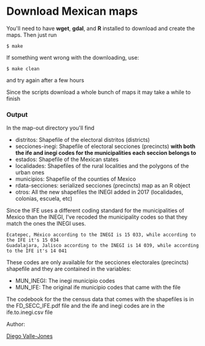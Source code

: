 Download Mexican maps
=====================

You'll need to have __wget__, __gdal__, and __R__ installed to download and create the maps. Then just run

 ```
$ make
 ```

If something went wrong with the downloading, use:

 ```
$ make clean
 ```

and try again after a few hours

Since the scripts download a whole bunch of maps it may take a while to finish

### Output

In the map-out directory you'll find

* distritos: Shapefile of the electoral distritos (districts)
* secciones-inegi: Shapefile of electoral secciones (precincts) __with both the ife and inegi codes for the municipalities each seccion belongs to__
* estados: Shapefile of the Mexican states
* localidades: Shapefiles of the rural localities and the polygons of the urban ones
* municipios: Shapefile of the counties of Mexico
* rdata-secciones: serialized secciones (precincts) map as an R object
* otros: All the new shapefiles the INEGI added in 2017 (localidades, colonias, escuela, etc)

Since the IFE uses a different coding standard for the municipalities of Mexico than the INEGI, I've recoded the municipality codes so that they match the ones the INEGI uses. 

 ```
Ecatepec, México according to the INEGI is 15 033, while according to the IFE it's 15 034
Guadalajara, Jalisco according to the INEGI is 14 039, while according to the IFE it's 14 041
```

These codes are only available for the secciones electorales (precincts) shapefile and they are contained in the variables:

* MUN_INEGI: The inegi municipio codes
* MUN_IFE: The original ife municipio codes that came with the file

The codebook for the the census data that comes with the shapefiles is in the FD_SECC_IFE.pdf file and the ife and inegi codes are in the ife.to.inegi.csv file

Author:

[Diego Valle-Jones](http://www.diegovalle.net)
